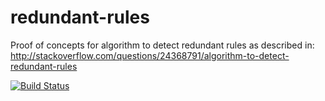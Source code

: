 redundant-rules
===============

Proof of concepts for algorithm to detect redundant rules as described in: http://stackoverflow.com/questions/24368791/algorithm-to-detect-redundant-rules

[![Build Status](https://travis-ci.org/qlp/redundant-rules.svg?branch=master)](https://travis-ci.org/qlp/redundant-rules)
